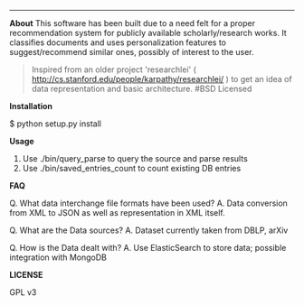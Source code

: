 ---------
**About**
This software has been built due to a need felt for a proper recommendation system for publicly available scholarly/research works. It classifies documents and uses personalization features to suggest/recommend similar ones, possibly of interest to the user.

> Inspired from an older project 'researchlei' ( http://cs.stanford.edu/people/karpathy/researchlei/ ) to get an idea of data representation and basic architecture. #BSD Licensed 

**Installation**

$ python setup.py install

**Usage**

1.	Use ./bin/query_parse to query the source and parse results
2.	Use ./bin/saved_entries_count to count existing DB entries

**FAQ**

Q. What data interchange file formats have been used?
A. Data conversion from XML to JSON as well as representation in XML itself.

Q. What are the Data sources? 
A. Dataset currently taken from DBLP, arXiv

Q. How is the Data dealt with?
A. Use ElasticSearch to store data; possible integration with MongoDB

**LICENSE**

GPL v3